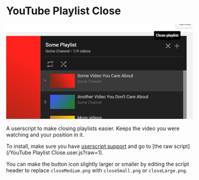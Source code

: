 # YouTube Playlist Close
![Adds a simple button](screenshots/screenshot%201.png)

A userscript to make closing playlists easier. Keeps the video you were watching and your position in it.

To install, make sure you have [userscript support](https://greasyfork.org/en/help/installing-user-scripts) and go to [the raw script](/YouTube Playlist Close.user.js?raw=1).

You can make the button icon slightly larger or smaller by editing the script header to replace `closeMedium.png` with `closeSmall.png` or `closeLarge.png`.
